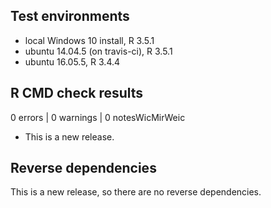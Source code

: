 ## Test environments
* local Windows 10 install, R 3.5.1
* ubuntu 14.04.5 (on travis-ci), R 3.5.1
* ubuntu 16.05.5, R 3.4.4


## R CMD check results

0 errors | 0 warnings | 0 notesWicMirWeic


* This is a new release.

## Reverse dependencies

This is a new release, so there are no reverse dependencies.

